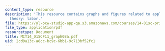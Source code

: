 ```yaml
---
content_type: resource
description: 'This resource contains graphs and figures related to applying consumer
  theory: labor.'
file: https://ol-ocw-studio-app-qa.s3.amazonaws.com/courses/14-01sc-principles-of-microeconomics-fall-2011/2cd9a13ca8ccbc9c6bb19c713bf52fc1_MIT14_01SCF11_graph08a.pdf
file_type: application/pdf
resourcetype: Document
title: MIT14_01SCF11_graph08a.pdf
uid: 2cd9a13c-a8cc-bc9c-6bb1-9c713bf52fc1
---
```

